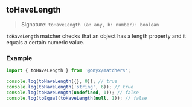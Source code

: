 ## toHaveLength

> Signature: `toHaveLength (a: any, b: number): boolean`

`toHaveLength` matcher checks that an object has a length property and it equals a certain numeric value.

### Example

```ts
import { toHaveLength } from '@onyx/matchers';

console.log(toHaveLength({}, 0)); // true
console.log(toHaveLength('string', 6)); // true
console.log(toHaveLength(undefined, 1)); // false
console.log(toEqual(toHaveLength(null, 1)); // false
```
